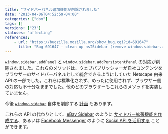 ```yaml
---
title: "サイドバーパネル追加機能が削除されました"
date: "2013-04-06T04:52:59-04:00"
categories: ["dom"]
tags: []
versions: ["23"]
statuses: "affecting"
references:
    - url: "https://bugzilla.mozilla.org/show_bug.cgi?id=691647"
      title: "Bug 691647 – clean up nsISidebar (remove window.sidebar.addPanel/addPersistentPanel)"
---
```

`window.sidebar.addPanel` と `window.sidebar.addPersistentPanel` の対応が削除されました。これらのメソッドは、ウェブパブリッシャーが自社コンテンツをブラウザーのサイドバーパネルとして統合できるようにしていた Netscape 由来 API の一部でした。これらは標準化されず、めったに使用されず、ブラウザー側の対応も不十分なままでした。他のどのブラウザーもこれらのメソッドを実装していません。

今後 [`window.sidebar`](https://developer.mozilla.org/docs/Web/API/window.sidebar) 自体を削除する [計画](https://www.fxsitecompat.dev/ja/docs/2015/window-sidebar-will-be-removed/) もあります。

これらの API の代わりとして、[eBay Sidebar](https://addons.mozilla.org/firefox/addon/ebay-sidebar/) のように [サイドバー拡張機能を作成する](https://developer.mozilla.org/docs/Creating_a_Firefox_sidebar)、あるいは [Facebook Messenger](https://www.facebook.com/about/messenger-for-firefox) のように [Social API を活用する](https://developer.mozilla.org/docs/Social_API) ことができます。
